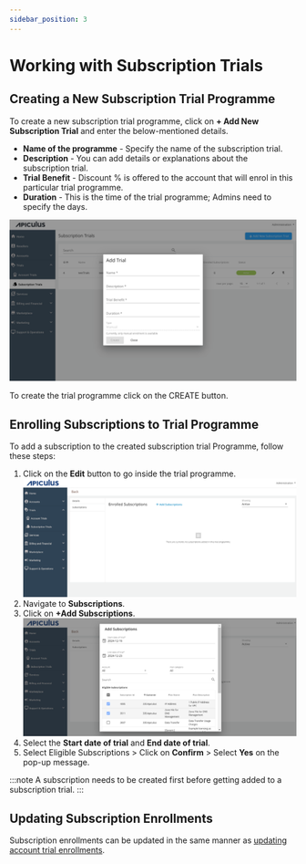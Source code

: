 ```yaml
---
sidebar_position: 3
---
```

# Working with Subscription Trials

## Creating a New Subscription Trial Programme

To create a new subscription trial programme, click on **+ Add New Subscription Trial** and enter the below-mentioned details.

- **Name of the programme** - Specify the name of the subscription trial.
- **Description** - You can add details or explanations about the subscription trial.
- **Trial Benefit** - Discount % is offered to the account that will enrol in this particular trial programme.
-  **Duration** - This is the time of the trial programme; Admins need to specify the days.

![Working with Subscription Trials](img/SubscriptionTrials.png)

To create the trial programme click on the CREATE button.

## Enrolling Subscriptions to Trial Programme

To add a subscription to the created subscription trial Programme, follow these steps:
1. Click on the **Edit** button to go inside the trial programme.![Working with Subscription Trials](img/SubscriptionTrials1.png)
2. Navigate to **Subscriptions**.
3. Click on **+Add Subscriptions**.![Working with Subscription Trials](img/SubscriptionTrials2.png)
4. Select the **Start date of trial** and **End date of trial**.
5. Select Eligible Subscriptions > Click on **Confirm** > Select **Yes** on the pop-up message.

:::note
A subscription needs to be created first before getting added to a subscription trial.
:::

## Updating Subscription Enrollments

Subscription enrollments can be updated in the same manner as [updating account trial enrollments](WorkingwithAccountTrials).



